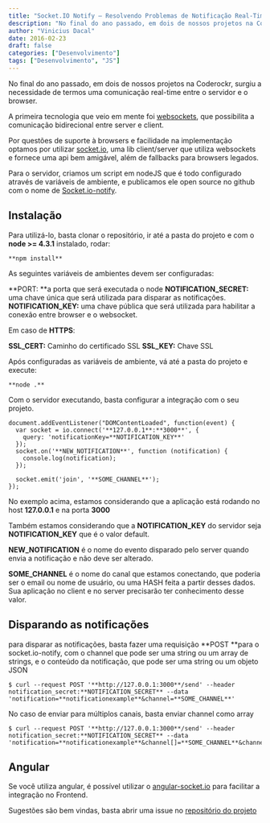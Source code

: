 ```yaml
---
title: "Socket.IO Notify — Resolvendo Problemas de Notificação Real-Time"
description: "No final do ano passado, em dois de nossos projetos na Coderockr, surgiu a necessidade de termos uma comunicação real-time..."
author: "Vinicius Dacal"
date: 2016-02-23
draft: false
categories: ["Desenvolvimento"]
tags: ["Desenvolvimento", "JS"]
---
```


No final do ano passado, em dois de nossos projetos na Coderockr, surgiu a necessidade de termos uma comunicação real-time entre o servidor e o browser.

A primeira tecnologia que veio em mente foi [websockets](https://developer.mozilla.org/pt-BR/docs/WebSockets), que possibilita a comunicação bidirecional entre server e client.

Por questões de suporte à browsers e facilidade na implementação optamos por utilizar [socket.io](http://socket.io), uma lib client/server que utiliza websockets e fornece uma api bem amigável, além de fallbacks para browsers legados.

Para o servidor, criamos um script em nodeJS que é todo configurado através de variáveis de ambiente, e publicamos ele open source no github com o nome de [Socket.io-notify](https://github.com/viniciusdacal/socket.io-notify).

## Instalação

Para utilizá-lo, basta clonar o repositório, ir até a pasta do projeto e com o **node >= 4.3.1** instalado, rodar:

    **npm install**

As seguintes variáveis de ambientes devem ser configuradas:

**PORT: **a porta que será executada o node
**NOTIFICATION_SECRET:** uma chave única que será utilizada para disparar as notificações.
**NOTIFICATION_KEY:** uma chave pública que será utilizada para habilitar a conexão entre browser e o websocket.

Em caso de **HTTPS**:

**SSL_CERT:** Caminho do certificado SSL
**SSL_KEY:** Chave SSL

Após configuradas as variáveis de ambiente, vá até a pasta do projeto e execute:

    **node .**

Com o servidor executando, basta configurar a integração com o seu projeto.

    document.addEventListener("DOMContentLoaded", function(event) {
      var socket = io.connect('**127.0.0.1**:**3000**', {
        query: 'notificationKey=**NOTIFICATION_KEY**'
      });
      socket.on('**NEW_NOTIFICATION**', function (notification) {
        console.log(notification);
      });

      socket.emit('join', '**SOME_CHANNEL**');
    });

No exemplo acima, estamos considerando que a aplicação está rodando no host **127.0.0.1** e na porta **3000**

Também estamos considerando que a **NOTIFICATION_KEY** do servidor seja **NOTIFICATION_KEY** que é o valor default.

**NEW_NOTIFICATION** é o nome do evento disparado pelo server quando envia a notificação e não deve ser alterado.

**SOME_CHANNEL** é o nome do canal que estamos conectando, que poderia ser o email ou nome de usuário, ou uma HASH feita a partir desses dados. Sua aplicação no client e no server precisarão ter conhecimento desse valor.

## Disparando as notificações

para disparar as notificações, basta fazer uma requisição **POST **para o socket.io-notify, com o channel que pode ser uma string ou um array de strings, e o conteúdo da notificação, que pode ser uma string ou um objeto JSON

    $ curl --request POST '**http://127.0.0.1:3000**/send' --header notification_secret:**NOTIFICATION_SECRET** --data 'notification=**notificationexample**&channel=**SOME_CHANNEL**'

No caso de enviar para múltiplos canais, basta enviar channel como array

    $ curl --request POST '**http://127.0.0.1:3000**/send' --header notification_secret:**NOTIFICATION_SECRET** --data 'notification=**notificationexample**&channel[]=**SOME_CHANNEL**&channel[]=**ANOTHER_CHANNEL**'

## Angular

Se você utiliza angular, é possível utilizar o [angular-socket.io](https://github.com/btford/angular-socket-io) para facilitar a integração no Frontend.

Sugestões são bem vindas, basta abrir uma issue no [repositório do projeto](https://github.com/viniciusdacal/socket.io-notify)
